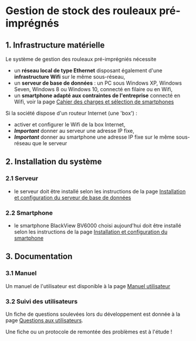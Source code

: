 # Gestion de stock des rouleaux pré-imprégnés

## 1. Infrastructure matérielle
Le système de gestion des rouleaux pré-imprégniés nécessite
- un __réseau local de type Ethernet__ disposant également d'une __infrastructure Wifi__ sur le même sous-réseau,
- un __serveur de base de données__ : un PC sous Windows XP, Windows Seven, Windows 8 ou Windows 10, connecté en filaire ou en Wifi,
- un __smartphone adapté aux contraintes de l'entreprise__ connecté en Wifi, voir la page [Cahier des charges et sélection de smartphones](./cahier-des-charges-et-selection-smartphones.md)

Si la société dispose d'un routeur Internet (une 'box') :
- activer et configurer le Wifi de la box Internet,
- __*Important*__ donner au serveur une adresse IP fixe,
- __*Important*__ donner au smartphone une adresse IP fixe sur le même sous-réseau que le serveur

## 2. Installation du système
### 2.1 Serveur
- le serveur doit être installé selon les instructions de la page [Installation et configuration du serveur de base de données](./installation-serveur.md)

### 2.2 Smartphone
- le smartphone BlackView BV6000 choisi aujourd'hui doit être installé selon les instructions de la page [Installation et configuration du smartphone](./installation-BlackView-BV6000.md)

## 3. Documentation
### 3.1 Manuel
Un manuel de l'utilisateur est disponible à la page [Manuel utilisateur](../manual/manuel.md)
### 3.2 Suivi des utilisateurs
Un fiche de questions soulevées lors du développement est donnée à la page [Questions aux utilisateurs](../feedback/questions_aux_utilisateurs.md).

Une fiche ou un protocole de remontée des problèmes est à l'étude !

